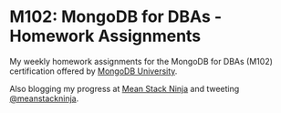 M102: MongoDB for DBAs - Homework Assignments
================================================================

My weekly homework assignments for the MongoDB for DBAs (M102) certification offered by [MongoDB University](https://university.mongodb.com/courses/M102/about).

Also blogging my progress at [Mean Stack Ninja](http://www.meanstack.ninja) and tweeting [@meanstackninja](https://twitter.com/meanstackninja).
